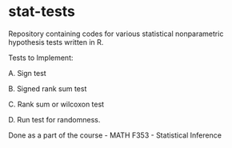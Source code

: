 # stat-tests
Repository containing codes for various statistical nonparametric hypothesis tests written in R.

Tests to Implement:
>
A. Sign test
>
B. Signed rank sum test
>
C. Rank sum or wilcoxon test
>
D. Run test for randomness.
>


Done as a part of the course - MATH F353 - Statistical Inference 
